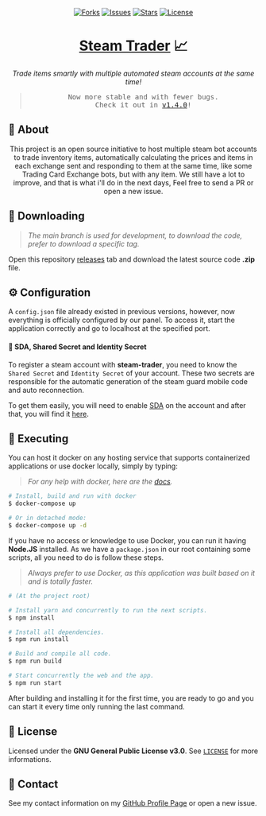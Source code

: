 <p align="center">
  <a href="https://github.com/ArthurFiorette/steam-trader/network/members"><img
      src="https://img.shields.io/github/forks/ArthurFiorette/steam-trader?logo=github&style=flat-square&label=Forks"
      target="_blank"
      alt="Forks" /></a>
  <a href="https://github.com/ArthurFiorette/steam-trader/issues"><img
      src="https://img.shields.io/github/issues/ArthurFiorette/steam-trader?logo=github&style=flat-square&label=Issues"
      target="_blank"
      alt="Issues" /></a>
  <a href="https://github.com/ArthurFiorette/steam-trader/stargazers"><img
      src="https://img.shields.io/github/stars/ArthurFiorette/steam-trader?logo=github&style=flat-square&label=Stars"
      target="_blank"
      alt="Stars" /></a>
  <a href="https://github.com/ArthurFiorette/steam-trader/blob/main/LICENSE"><img
      src="https://img.shields.io/github/license/ArthurFiorette/steam-trader?logo=github&style=flat-square&label=License"
      target="_blank"
      alt="License" /></a>
</p>

<h1 align="center">
  <strong><a href="https://github.com/ArthurFiorette/steam-trader/" target="_blank">Steam Trader</a> 📈</strong>
</h1>
<p align="center">
  <i>Trade items smartly with multiple automated steam accounts at the same time!</i>
</p>

> <pre align="center">
> Now more stable and with fewer bugs.
> Check it out in <a href="https://github.com/ArthurFiorette/steam-trader/releases/tag/v1.4.0" target="_blank">v1.4.0</a>!
> </pre>

## 📖 About

<p align="center">
  This project is an open source initiative to host multiple steam bot accounts to trade inventory items, automatically calculating the prices and items in each exchange sent and responding to them at the same time, like some Trading Card Exchange bots, but with any item. We still have a lot to improve, and that is what i'll do in the next days, Feel free to send a PR or open a new issue.
</p>

## 📁 Downloading

> _The main branch is used for development, to download the code, prefer to download a specific tag._

Open this repository <a href="https://github.com/ArthurFiorette/steam-trader/releases" target="_blank">releases</a> tab and download the latest source code **.zip** file.

## ⚙️ Configuration

A `config.json` file already existed in previous versions, however, now everything is officially configured by our panel. To access it, start the application correctly and go to localhost at the specified port.

#### 🔐 SDA, Shared Secret and Identity Secret

To register a steam account with **steam-trader**, you need to know the `Shared Secret` and `Identity Secret` of your account. These two secrets are responsible for the automatic generation of the steam guard mobile code and auto reconnection.

To get them easily, you will need to enable <a href="https://github.com/Jessecar96/SteamDesktopAuthenticator" target="_blank">SDA</a> on the account and after that, you will find it <a href="https://www.youtube.com/watch?v=JjdOJVSZ9Mo" target="_blank">here</a>.

## 🏃 Executing

You can host it docker on any hosting service that supports containerized applications or use docker locally, simply by typing:

> _For any help with docker, here are the <a href="https://docs.docker.com/compose/" target="_blank">docs</a>._

```sh
# Install, build and run with docker
$ docker-compose up

# Or in detached mode:
$ docker-compose up -d
```

If you have no access or knowledge to use Docker, you can run it having **Node.JS** installed. As we have a `package.json` in our root containing some scripts, all you need to do is follow these steps.

> _Always prefer to use Docker, as this application was built based on it and is totally faster._

```sh
# (At the project root)

# Install yarn and concurrently to run the next scripts.
$ npm install

# Install all dependencies.
$ npm run install

# Build and compile all code.
$ npm run build

# Start concurrently the web and the app.
$ npm run start
```

After building and installing it for the first time, you are ready to go and you can start it every time only running the last command.

## 📃 License

Licensed under the **GNU General Public License v3.0**. See <a href="LICENSE.txt" target="_blank">`LICENSE`</a> for more informations.

## 📧 Contact

See my contact information on my <a href="https://github.com/ArthurFiorette" target="_blank">GitHub Profile Page</a> or open a new issue.
